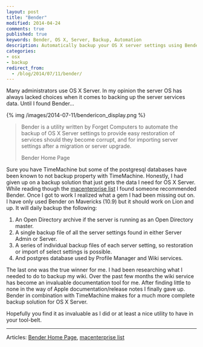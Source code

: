 ```yaml
---
layout: post
title: "Bender"
modified: 2014-04-24
comments: true
published: true
keywords: Bender, OS X, Server, Backup, Automation
description: Automatically backup your OS X server settings using Bender.
categories: 
- osx 
- backup
redirect_from:
  - /blog/2014/07/11/bender/
---
```


Many administrators use OS X Server. In my opinion the server OS has always lacked choices when it comes to backing up the server services data. Until I found Bender...

{% img /images/2014-07-11/bendericon_display.png %}


> Bender is a utility written by Forget Computers to automate the backup of OS X Server settings to provide easy restoration of services should they become corrupt, and for importing server settings after a migration or server upgrade.
>
> Bender Home Page

Sure you have TimeMachine but some of the postgresql databases have been known to not backup property with TimeMachine. Honestly, I had given up on a backup solution that just gets the data I need for OS X Server. While reading though the [macenterprise list](https://groups.google.com/d/msg/macenterprise/MxLssCqR72Y/J1qFuALErMwJ) I found someone recommended Bender. Once I got to work I realized what a gem I had been missing out on. I have only used Bender on Mavericks (10.9) but it should work on Lion and up. It will daily backup the following:

1. An Open Directory archive if the server is running as an Open Directory master.
1. A single backup file of all the server settings found in either Server Admin or Server.
1. A series of individual backup files of each server setting, so restoration or import of select settings is possible.
1. And postgres database used by Profile Manager and Wiki services.

The last one was the true winner for me. I had been researching what I needed to do to backup my wiki. Over the past few months the wiki service has become an invaluable documentation tool for me. After finding little to none in the way of Apple documentation/release notes I finally gave up. Bender in combination with TimeMachine makes for a much more complete backup solution for OS X Server.

Hopefully you find it as invaluable as I did or at least a nice utility to have in your tool-belt. 

---

Articles: [Bender Home Page](http://robotcloud.screenstepslive.com/s/2459/m/5322/l/94467-bender-automated-backup-of-os-x-server-settings), [macenterprise list](https://groups.google.com/d/msg/macenterprise/MxLssCqR72Y/J1qFuALErMwJ)  
